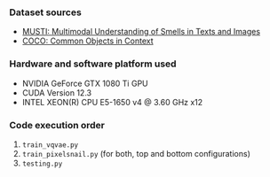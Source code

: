 ### Dataset sources
- [MUSTI: Multimodal Understanding of Smells in Texts and Images](https://github.com/multimediaeval/2023-MUSTI-Task/tree/main)
- [COCO: Common Objects in Context](https://cocodataset.org/#home)   

### Hardware and software platform used
- NVIDIA GeForce GTX 1080 Ti GPU
- CUDA Version 12.3
- INTEL XEON(R) CPU E5-1650 v4 @ 3.60 GHz x12

### Code execution order
1. `train_vqvae.py`
2. `train_pixelsnail.py` (for both, top and bottom configurations)
3. `testing.py`
